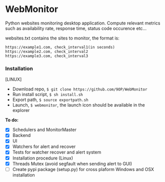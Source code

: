 # WebMonitor

Python websites monitoring desktop application.
Compute relevant metrics such as availability rate, response time, status code occurence etc...

websites.txt contains the sites to monitor, the format is:
```
https://example1.com, check_interval1(in seconds)
https://example2.com, check_interval2
https://example3.com, check_interval3
```

### Installation

[LINUX]
- Download repo, ``` $ git clone https://github.com/9OP/WebMonitor ```
- Run install script, ``` $ sh install.sh ```
- Export path, ``` $ source exportpath.sh ```
- Launch, ``` $ webmonitor ```, the launch icon should be available in the explorer


**To do:**
- [X] Schedulers and MonitorMaster
- [X] Backend
- [X] UI
- [X] Watchers for alert and recover
- [X] Tests for watcher recover and alert system
- [X] Installation procedure (Linux)
- [X] Threads Mutex (avoid segfault when sending alert to GUI)
- [ ] Create pypi package (setup.py) for cross plaform Windows and OSX installation

